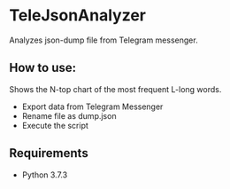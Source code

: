 # TeleJsonAnalyzer
Analyzes json-dump file from Telegram messenger.


## How to use:
Shows the N-top chart of the most frequent L-long words.
  + Export data from Telegram Messenger
  + Rename file as dump.json
  + Execute the script
  
## Requirements
  + Python 3.7.3
  
